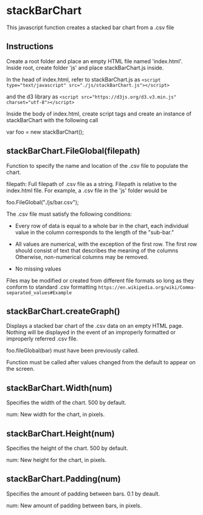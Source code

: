 # stackBarChart
This javascript function creates a stacked bar chart from a .csv file

## Instructions
Create a root folder and place an empty HTML file named 'index.html'.
Inside root, create folder 'js' and place stackBarChart.js inside.

In the head of index.html, refer to stackBarChart.js as 
`<script type="text/javascript" src="./js/stackBarChart.js"></script>`

and the d3 library as 
`<script src="https://d3js.org/d3.v3.min.js" charset="utf-8"></script>`


Inside the body of index.html, create script tags and create an instance
of stackBarChart with the following call

var foo = new stackBarChart();

## stackBarChart.FileGlobal(filepath)
Function to specify the name and location of the .csv file to populate
the chart.

filepath: Full filepath of .csv file as a string. Filepath is relative to
the index.html file. For example, a .csv file in the 'js' folder would be

foo.FileGlobal("./js/bar.csv");

The .csv file must satisfy the following conditions:

* Every row of data is equal to a whole bar in the chart, each individual
  value in the column corresponds to the length of the "sub-bar."
 
* All values are numerical, with the exception of the first row. 
  The first row should consist of text that describes the meaning of the columns
  Otherwise, non-numerical columns may be removed. 

* No missing values

Files may be modified or created from different file formats so long as they
conform to standard .csv formatting `https://en.wikipedia.org/wiki/Comma-separated_values#Example`

## stackBarChart.createGraph()
Displays a stacked bar chart of the .csv data on an empty HTML page.
Nothing will be displayed in the event of an improperly formatted or 
improperly referred .csv file.

foo.fileGlobal(bar) must have been previously called.

Function must be called after values changed from the default to appear
on the screen.

## stackBarChart.Width(num)
Specifies the width of the chart. 500 by default.

num: New width for the chart, in pixels. 

## stackBarChart.Height(num)
Specifies the height of the chart. 500 by default.

num: New height for the chart, in pixels. 

## stackBarChart.Padding(num)
Specifies the amount of padding between bars. 0.1 by deault.

num: New amount of padding between bars, in pixels.